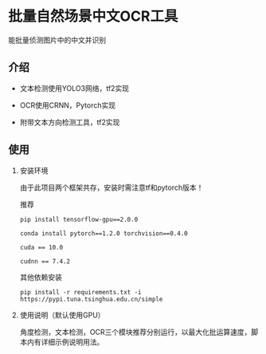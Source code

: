 # 批量自然场景中文OCR工具

能批量侦测图片中的中文并识别

## 介绍

* 文本检测使用YOLO3网络，tf2实现

* OCR使用CRNN，Pytorch实现
* 附带文本方向检测工具，tf2实现



## 使用

1. 安装环境

   由于此项目两个框架共存，安装时需注意tf和pytorch版本！

   推荐

   `pip install tensorflow-gpu==2.0.0`

   `conda install pytorch==1.2.0 torchvision==0.4.0`

   `cuda == 10.0`

   `cudnn == 7.4.2`

   其他依赖安装

   `pip install -r requirements.txt -i https://pypi.tuna.tsinghua.edu.cn/simple`

     

2. 使用说明（默认使用GPU）

   角度检测，文本检测，OCR三个模块推荐分别运行，以最大化批运算速度，脚本内有详细示例说明用法。